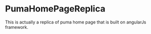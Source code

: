 # PumaHomePageReplica
This is actually a replica of puma home page that is built on angularJs framework.
